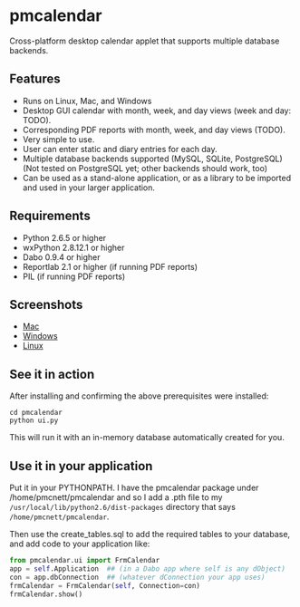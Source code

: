 pmcalendar
==========

Cross-platform desktop calendar applet that supports multiple database backends.


Features
--------

* Runs on Linux, Mac, and Windows
* Desktop GUI calendar with month, week, and day views (week and day: TODO).
* Corresponding PDF reports with month, week, and day views (TODO).
* Very simple to use.
* User can enter static and diary entries for each day.
* Multiple database backends supported (MySQL, SQLite, PostgreSQL) (Not tested on PostgreSQL yet; other backends should work, too)
* Can be used as a stand-alone application, or as a library to be imported and used in your larger application.


Requirements
------------

* Python 2.6.5 or higher
* wxPython 2.8.12.1 or higher
* Dabo 0.9.4 or higher
* Reportlab 2.1 or higher (if running PDF reports)
* PIL (if running PDF reports)


Screenshots
-----------
* <a href="https://raw.github.com/pmcnett/pmcalendar/master/screenshots/screenshot_mac.png">Mac</a>
* <a href="https://raw.github.com/pmcnett/pmcalendar/master/screenshots/screenshot_windows.png">Windows</a>
* <a href="https://raw.github.com/pmcnett/pmcalendar/master/screenshots/screenshot_linux.png">Linux</a>


See it in action
----------------

After installing and confirming the above prerequisites were installed:

    cd pmcalendar
    python ui.py

This will run it with an in-memory database automatically created for you.


Use it in your application
--------------------------

Put it in your PYTHONPATH. I have the pmcalendar package under /home/pmcnett/pmcalendar and so I add a .pth file to my `/usr/local/lib/python2.6/dist-packages` directory that says `/home/pmcnett/pmcalendar`.

Then use the create_tables.sql to add the required tables to your database, and add code to your application like:

```python
from pmcalendar.ui import FrmCalendar
app = self.Application  ## (in a Dabo app where self is any dObject)
con = app.dbConnection  ## (whatever dConnection your app uses)
frmCalendar = FrmCalendar(self, Connection=con)
frmCalendar.show()
```
